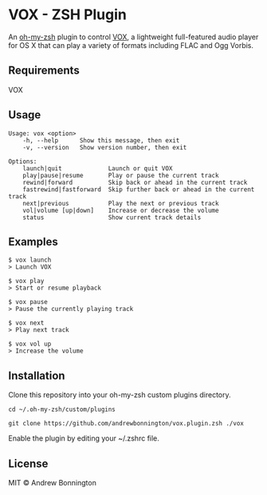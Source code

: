 # VOX - ZSH Plugin

An [oh-my-zsh](https://github.com/robbyrussell/oh-my-zsh) plugin to control [VOX](http://coppertino.com/vox/mac), a lightweight full-featured audio player for OS X that can play a variety of formats including FLAC and Ogg Vorbis.

## Requirements

VOX

## Usage

```
Usage: vox <option>
    -h, --help      Show this message, then exit
    -v, --version   Show version number, then exit

Options:
    launch|quit             Launch or quit VOX
    play|pause|resume       Play or pause the current track
    rewind|forward          Skip back or ahead in the current track
    fastrewind|fastforward  Skip further back or ahead in the current track
    next|previous           Play the next or previous track
    vol|volume [up|down]    Increase or decrease the volume
    status                  Show current track details
```

## Examples

```
$ vox launch
> Launch VOX

$ vox play
> Start or resume playback

$ vox pause
> Pause the currently playing track

$ vox next
> Play next track

$ vox vol up
> Increase the volume
```

## Installation

Clone this repository into your oh-my-zsh custom plugins directory.

```
cd ~/.oh-my-zsh/custom/plugins

git clone https://github.com/andrewbonnington/vox.plugin.zsh ./vox
```

Enable the plugin by editing your ~/.zshrc file.

## License

MIT &copy; Andrew Bonnington
